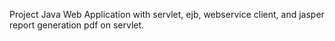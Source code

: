 Project Java Web Application with servlet, ejb, webservice client, and jasper report generation pdf on servlet.